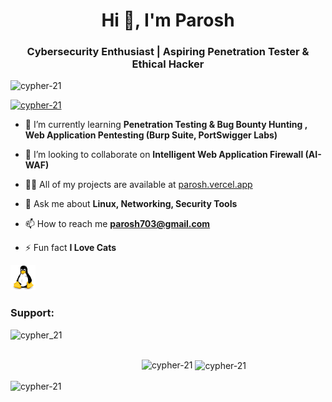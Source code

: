 <h1 align="center">Hi 👋, I'm Parosh</h1>
<h3 align="center">Cybersecurity Enthusiast | Aspiring Penetration Tester & Ethical Hacker</h3>

<p align="left"> <img src="https://komarev.com/ghpvc/?username=cypher-21&label=Profile%20views&color=0e75b6&style=flat" alt="cypher-21" /> </p>

<p align="left"> <a href="https://github.com/ryo-ma/github-profile-trophy"><img src="https://github-profile-trophy.vercel.app/?username=cypher-21" alt="cypher-21" /></a> </p>

- 🌱 I’m currently learning **Penetration Testing & Bug Bounty Hunting , Web Application Pentesting (Burp Suite, PortSwigger Labs)**

- 👯 I’m looking to collaborate on **Intelligent Web Application Firewall (AI-WAF)**

- 👨‍💻 All of my projects are available at [parosh.vercel.app](parosh.vercel.app)

- 💬 Ask me about **Linux, Networking, Security Tools**

- 📫 How to reach me **parosh703@gmail.com**

- ⚡ Fun fact **I Love Cats**

</p>
<p align="left"> <a href="https://www.linux.org/" target="_blank" rel="noreferrer"> <img src="https://raw.githubusercontent.com/devicons/devicon/master/icons/linux/linux-original.svg" alt="linux" width="40" height="40"/> </a> </p>

<h3 align="left">Support:</h3>
<p><a href="https://www.buymeacoffee.com/cypher_21"> <img align="left" src="https://cdn.buymeacoffee.com/buttons/v2/default-yellow.png" height="50" width="210" alt="cypher_21" /></a></p><br><br>

<p><img align="left" src="https://github-readme-stats.vercel.app/api/top-langs?username=cypher-21&show_icons=true&locale=en&layout=compact" alt="cypher-21" /></p>

<p>&nbsp;<img align="center" src="https://github-readme-stats.vercel.app/api?username=cypher-21&show_icons=true&locale=en" alt="cypher-21" /></p>

<p><img align="center" src="https://github-readme-streak-stats.herokuapp.com/?user=cypher-21&" alt="cypher-21" /></p>
